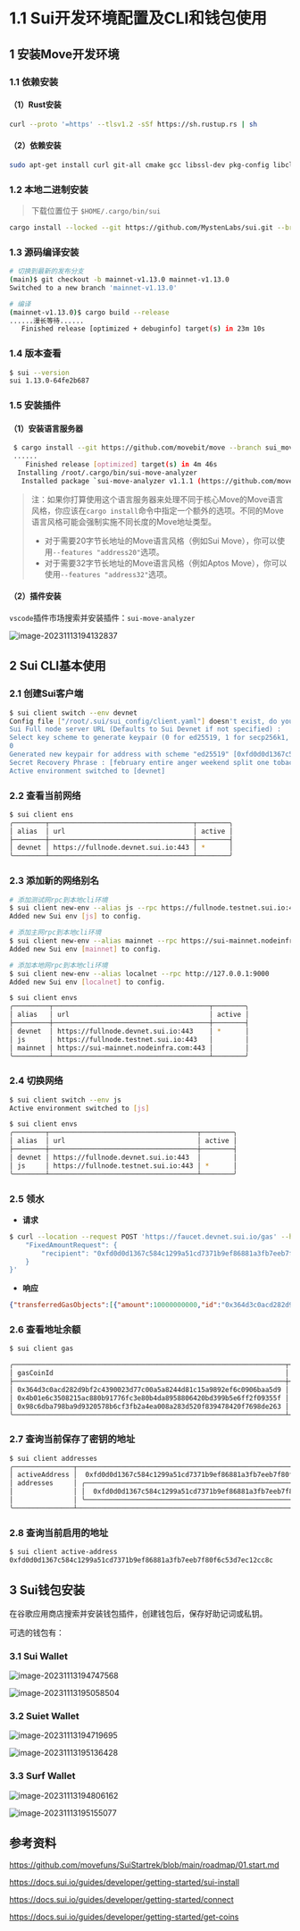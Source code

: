 # 1.1 Sui开发环境配置及CLI和钱包使用

## 1 安装Move开发环境

### 1.1 依赖安装

#### （1）Rust安装

```bash
curl --proto '=https' --tlsv1.2 -sSf https://sh.rustup.rs | sh
```

#### （2）依赖安装

```bash
sudo apt-get install curl git-all cmake gcc libssl-dev pkg-config libclang-dev libpq-dev build-essential
```

### 1.2 本地二进制安装

> 下载位置位于 `$HOME/.cargo/bin/sui`

```bash
cargo install --locked --git https://github.com/MystenLabs/sui.git --branch testnet sui
```

### 1.3 源码编译安装

```bash
# 切换到最新的发布分支
(main)$ git checkout -b mainnet-v1.13.0 mainnet-v1.13.0
Switched to a new branch 'mainnet-v1.13.0'

# 编译
(mainnet-v1.13.0)$ cargo build --release
......漫长等待......
   Finished release [optimized + debuginfo] target(s) in 23m 10s
```

### 1.4 版本查看

```bash
$ sui --version
sui 1.13.0-64fe2b687
```

### 1.5 安装插件

#### （1）安装语言服务器

```bash
 $ cargo install --git https://github.com/movebit/move --branch sui_move_analyzer sui-move-analyzer
 ......
    Finished release [optimized] target(s) in 4m 46s
  Installing /root/.cargo/bin/sui-move-analyzer
   Installed package `sui-move-analyzer v1.1.1 (https://github.com/movebit/move?branch=sui_move_analyzer#b3f681df)` (executable `sui-move-analyzer`)
```

> 注：如果你打算使用这个语言服务器来处理不同于核心Move的Move语言风格，你应该在`cargo install`命令中指定一个额外的选项。不同的Move语言风格可能会强制实施不同长度的Move地址类型。
>
> - 对于需要20字节长地址的Move语言风格（例如Sui Move），你可以使用`--features "address20"`选项。
> - 对于需要32字节长地址的Move语言风格（例如Aptos Move），你可以使用`--features "address32"`选项。

#### （2）插件安装

`vscode`插件市场搜索并安装插件：`sui-move-analyzer`

![image-20231113194132837](assets/image-20231113194132837.png)

## 2 Sui CLI基本使用

### 2.1 创建Sui客户端

```bash
$ sui client switch --env devnet
Config file ["/root/.sui/sui_config/client.yaml"] doesn't exist, do you want to connect to a Sui Full node server [y/N]?y
Sui Full node server URL (Defaults to Sui Devnet if not specified) : 
Select key scheme to generate keypair (0 for ed25519, 1 for secp256k1, 2: for secp256r1):
0
Generated new keypair for address with scheme "ed25519" [0xfd0d0d1367c584c1299a51cd7371b9ef86881a3fb7eeb7f80f6c53d7ec12cc8c]
Secret Recovery Phrase : [february entire anger weekend split one tobacco wing cheese mad appear ensure]
Active environment switched to [devnet]
```

### 2.2 查看当前网络

```bash
$ sui client ens
╭────────┬────────────────────────────────────┬────────╮
│ alias  │ url                                │ active │
├────────┼────────────────────────────────────┼────────┤
│ devnet │ https://fullnode.devnet.sui.io:443 │ *      │
╰────────┴────────────────────────────────────┴────────╯
```

### 2.3 添加新的网络别名

```bash
# 添加测试网rpc到本地cli环境
$ sui client new-env --alias js --rpc https://fullnode.testnet.sui.io:443
Added new Sui env [js] to config.

# 添加主网rpc到本地cli环境
$ sui client new-env --alias mainnet --rpc https://sui-mainnet.nodeinfra.com:443
Added new Sui env [mainnet] to config.

# 添加本地网rpc到本地cli环境
$ sui client new-env --alias localnet --rpc http://127.0.0.1:9000
Added new Sui env [localnet] to config.

$ sui client envs
╭─────────┬───────────────────────────────────────┬────────╮
│ alias   │ url                                   │ active │
├─────────┼───────────────────────────────────────┼────────┤
│ devnet  │ https://fullnode.devnet.sui.io:443    │ *      │
│ js      │ https://fullnode.testnet.sui.io:443   │        │
│ mainnet │ https://sui-mainnet.nodeinfra.com:443 │        │
╰─────────┴───────────────────────────────────────┴────────╯
```

### 2.4 切换网络

```bash
$ sui client switch --env js
Active environment switched to [js]

$ sui client envs
╭────────┬─────────────────────────────────────┬────────╮
│ alias  │ url                                 │ active │
├────────┼─────────────────────────────────────┼────────┤
│ devnet │ https://fullnode.devnet.sui.io:443  │        │
│ js     │ https://fullnode.testnet.sui.io:443 │ *      │
╰────────┴─────────────────────────────────────┴────────╯
```

### 2.5 领水

- **请求**

```bash
$ curl --location --request POST 'https://faucet.devnet.sui.io/gas' --header 'Content-Type: application/json' --data-raw '{
    "FixedAmountRequest": {
        "recipient": "0xfd0d0d1367c584c1299a51cd7371b9ef86881a3fb7eeb7f80f6c53d7ec12cc8c"
    }
}'
```

- **响应**
```json
{"transferredGasObjects":[{"amount":10000000000,"id":"0x364d3c0acd282d9bf2c4390023d77c00a5a8244d81c15a9892ef6c0906baa5d9","transferTxDigest":"2UKiXkUJ17iqU1HehYXWUxVwNTod3Rrdn2d3JTCC7bcY"}],"error":null}
```

### 2.6 查看地址余额

```bash
$ sui client gas

╭────────────────────────────────────────────────────────────────────┬─────────────╮
│ gasCoinId                                                          │ gasBalance  │
├────────────────────────────────────────────────────────────────────┼─────────────┤
│ 0x364d3c0acd282d9bf2c4390023d77c00a5a8244d81c15a9892ef6c0906baa5d9 │ 10000000000 │
│ 0x4b01e6c3508215ac880b91776fc3e80b4da8958806420bd399b5e6ff2f09355f │ 10000000000 │
│ 0x98c6dba798ba9d9320578b6cf3fb2a4ea008a283d520f839478420f7698de263 │ 10000000000 │
╰────────────────────────────────────────────────────────────────────┴─────────────╯
```

### 2.7 查询当前保存了密钥的地址

```bash
$ sui client addresses
╭───────────────┬──────────────────────────────────────────────────────────────────────────╮
│ activeAddress │  0xfd0d0d1367c584c1299a51cd7371b9ef86881a3fb7eeb7f80f6c53d7ec12cc8c      │
│ addresses     │ ╭──────────────────────────────────────────────────────────────────────╮ │
│               │ │  0xfd0d0d1367c584c1299a51cd7371b9ef86881a3fb7eeb7f80f6c53d7ec12cc8c  │ │
│               │ ╰──────────────────────────────────────────────────────────────────────╯ │
╰───────────────┴──────────────────────────────────────────────────────────────────────────╯
```

### 2.8 查询当前启用的地址

```bash
$ sui client active-address
0xfd0d0d1367c584c1299a51cd7371b9ef86881a3fb7eeb7f80f6c53d7ec12cc8c
```






## 3 Sui钱包安装

在谷歌应用商店搜索并安装钱包插件，创建钱包后，保存好助记词或私钥。

可选的钱包有：

### 3.1 Sui Wallet

![image-20231113194747568](assets/image-20231113194747568.png)

![image-20231113195058504](assets/image-20231113195058504.png)

### 3.2 Suiet Wallet

![image-20231113194719695](assets/image-20231113194719695.png)

![image-20231113195136428](assets/image-20231113195136428.png)

### 3.3 Surf Wallet

![image-20231113194806162](assets/image-20231113194806162.png)

![image-20231113195155077](assets/image-20231113195155077.png)







## 参考资料

https://github.com/movefuns/SuiStartrek/blob/main/roadmap/01.start.md

https://docs.sui.io/guides/developer/getting-started/sui-install

https://docs.sui.io/guides/developer/getting-started/connect

https://docs.sui.io/guides/developer/getting-started/get-coins

